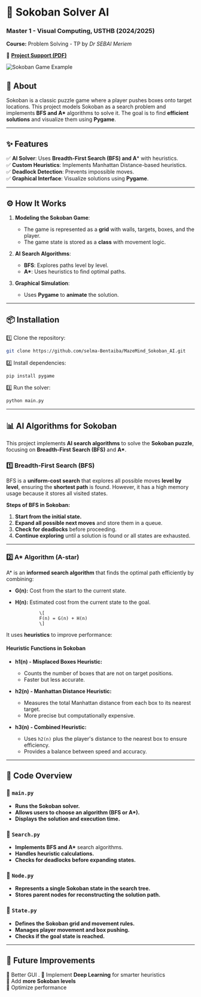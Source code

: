 
# **🧩 Sokoban Solver AI**
### **Master 1 - Visual Computing, USTHB (2024/2025)**

**Course:** Problem Solving - TP by *Dr SEBAI Meriem* 
<br>  

📄 **[Project Support (PDF)](./Sokoban_Solver_Report.pdf)**
<br>  


![Sokoban Game Example](https://upload.wikimedia.org/wikipedia/commons/4/4b/Sokoban_ani.gif)
<br>  


## **📌 About**
Sokoban is a classic puzzle game where a player pushes boxes onto target locations. This project models Sokoban as a search problem and implements **BFS and A\*** algorithms to solve it. The goal is to find **efficient solutions** and visualize them using **Pygame**.

---

## **✨ Features**
✅ **AI Solver**: Uses **Breadth-First Search (BFS) and A*** with heuristics.  
✅ **Custom Heuristics**: Implements Manhattan Distance-based heuristics.  
✅ **Deadlock Detection**: Prevents impossible moves.  
✅ **Graphical Interface**: Visualize solutions using **Pygame**.  

---

## **⚙️ How It Works**
1. **Modeling the Sokoban Game**:  
   - The game is represented as a **grid** with walls, targets, boxes, and the player.
   - The game state is stored as a **class** with movement logic.

2. **AI Search Algorithms**:  
   - **BFS**: Explores paths level by level.  
   - **A\***: Uses heuristics to find optimal paths.  

3. **Graphical Simulation**:  
   - Uses **Pygame** to **animate** the solution.  

---


## **📦 Installation**
1️⃣ Clone the repository:
```bash
git clone https://github.com/selma-Bentaiba/MazeMind_Sokoban_AI.git

```
2️⃣ Install dependencies:
```bash
pip install pygame 
```
3️⃣ Run the solver:
```bash
python main.py
```

---

## **📊 AI Algorithms for Sokoban**
This project implements **AI search algorithms** to solve the **Sokoban puzzle**, focusing on **Breadth-First Search (BFS)** and **A\***.

### **1️⃣ Breadth-First Search (BFS)**
BFS is a **uniform-cost search** that explores all possible moves **level by level**, ensuring the **shortest path** is found. However, it has a high memory usage because it stores all visited states.  

**Steps of BFS in Sokoban:**
1. **Start from the initial state.**
2. **Expand all possible next moves** and store them in a queue.
3. **Check for deadlocks** before proceeding.
4. **Continue exploring** until a solution is found or all states are exhausted.

---

### **2️⃣ A\* Algorithm (A-star)**
A\* is an **informed search algorithm** that finds the optimal path efficiently by combining:  
- **G(n):** Cost from the start to the current state.  
- **H(n):** Estimated cost from the current state to the goal.  
               
               \[
               F(n) = G(n) + H(n)
               \]
  

It uses **heuristics** to improve performance:  

#### **Heuristic Functions in Sokoban**
- **h1(n) - Misplaced Boxes Heuristic:**  
  - Counts the number of boxes that are not on target positions.  
  - Faster but less accurate.  

- **h2(n) - Manhattan Distance Heuristic:**  
  - Measures the total Manhattan distance from each box to its nearest target.  
  - More precise but computationally expensive.  

- **h3(n) - Combined Heuristic:**  
  - Uses `h2(n)` plus the player's distance to the nearest box to ensure efficiency.  
  - Provides a balance between speed and accuracy.  





---



## **📜 Code Overview**
### **🔹 `main.py`**
- **Runs the Sokoban solver.**  
- **Allows users to choose an algorithm (BFS or A\*).**  
- **Displays the solution and execution time.**  

### **🔹 `Search.py`**
- **Implements BFS and A\*** search algorithms.  
- **Handles heuristic calculations.**  
- **Checks for deadlocks before expanding states.**  

### **🔹 `Node.py`**
- **Represents a single Sokoban state in the search tree.**  
- **Stores parent nodes for reconstructing the solution path.**  

### **🔹 `State.py`**
- **Defines the Sokoban grid and movement rules.**  
- **Manages player movement and box pushing.**  
- **Checks if the goal state is reached.**  











---

## **🤖 Future Improvements**
🔹 Better GUI .
🔹 Implement **Deep Learning** for smarter heuristics  
🔹 Add **more Sokoban levels**  
🔹 Optimize performance  

